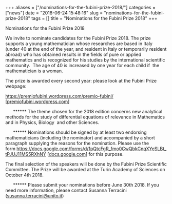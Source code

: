 +++
aliases = ["/nominations-for-the-fubini-prize-2018/"]
categories = ["news"]
date = "2018-06-24 15:48:16"
slug = "nominations-for-the-fubini-prize-2018"
tags = []
title = "Nominations for the Fubini Prize 2018"
+++

Nominations for the Fubini Prize 2018

We invite to nominate candidates for the Fubini Prize 2018. The prize
supports a young mathematician whose researches are based in Italy
(under 40 at the end of the year, and resident in Italy or temporarily
resident abroad) who has obtained results in the fields of pure or
applied mathematics and is recognized for his studies by the
international scientific community.  The age of 40 is increased by one
year for each child if  the mathematician is a woman.

The prize is awarded every second year: please look at the Fubini Prize
webpage:

<https://premiofubini.wordpress.com/premio-fubini/>
\[[premiofubini.wordpress.com](http://premiofubini.wordpress.com/)\]

      \*\*\*\*\*\* The theme chosen for the 2018 edition concerns new
analytical methods for the study of differential equations of relevance
in Mathematics and in Physics, Biology  and other Sciences.

      \*\*\*\*\*\* Nominations should be signed by at least two
endorsing mathematicians (including the nominator) and accompanied by a
short paragraph supplying the reasons for the nomination. Please use the
form <https://docs.google.com/forms/d/1pQtcFgR_fmo0CwQbkCnqXYeSLBt_tPJUJ11MS5RXhNY>
\[[docs.google.com](http://docs.google.com/)\] for this purpose.

The final selection of the speakers will be done by the Fubini Prize
Scientific Committee. The Prize will be awarded at the Turin Academy of
Sciences on October 4th 2018.

      \*\*\*\*\*\* Please submit your nominations before June 30th 2018.
If you need more information, please contact Susanna Terracini
([susanna.terracini@unito.it](susanna.terracini@unito.it))
